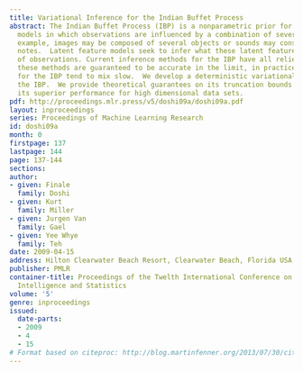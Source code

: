 ```yaml
---
title: Variational Inference for the Indian Buffet Process
abstract: The Indian Buffet Process (IBP) is a nonparametric prior for latent feature
  models in which observations are influenced by a combination of several hidden features.  For
  example, images may be composed of several objects or sounds may consist of several
  notes.  Latent feature models seek to infer what these latent features from a set
  of observations. Current inference methods for the IBP have all relied on sampling.  While
  these methods are guaranteed to be accurate in the limit, in practice, samplers
  for the IBP tend to mix slow.  We develop a deterministic variational method for
  the IBP.  We provide theoretical guarantees on its truncation bounds and demonstrate
  its superior performance for high dimensional data sets.
pdf: http://proceedings.mlr.press/v5/doshi09a/doshi09a.pdf
layout: inproceedings
series: Proceedings of Machine Learning Research
id: doshi09a
month: 0
firstpage: 137
lastpage: 144
page: 137-144
sections: 
author:
- given: Finale
  family: Doshi
- given: Kurt
  family: Miller
- given: Jurgen Van
  family: Gael
- given: Yee Whye
  family: Teh
date: 2009-04-15
address: Hilton Clearwater Beach Resort, Clearwater Beach, Florida USA
publisher: PMLR
container-title: Proceedings of the Twelth International Conference on Artificial
  Intelligence and Statistics
volume: '5'
genre: inproceedings
issued:
  date-parts:
  - 2009
  - 4
  - 15
# Format based on citeproc: http://blog.martinfenner.org/2013/07/30/citeproc-yaml-for-bibliographies/
---
```

